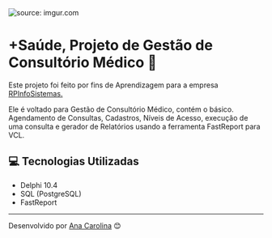 <div>
  <img src="https://i.imgur.com/JAVtThO.png" title="source: imgur.com" />
</div>


# +Saúde, Projeto de Gestão de Consultório Médico 💊

Este projeto foi feito por fins de Aprendizagem para a empresa <a href="https://www.rpinfo.com.br">RPInfoSistemas.</a>

Ele é voltado para Gestão de Consultório Médico, contém o básico.
Agendamento de Consultas, Cadastros, Níveis de Acesso, execução de uma consulta 
e gerador de Relatórios usando a ferramenta FastReport para VCL.



## 💻 Tecnologias Utilizadas

* Delphi 10.4
* SQL (PostgreSQL)
* FastReport



---
Desenvolvido por [Ana Carolina](https://gist.github.com/anabananapj) 😊
